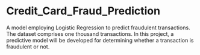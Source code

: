 # Credit_Card_Fraud_Prediction
A model employing Logistic Regression to predict fraudulent transactions. The dataset comprises one thousand transactions. In this project, a predictive model will be developed for determining whether a transaction is fraudulent or not.

